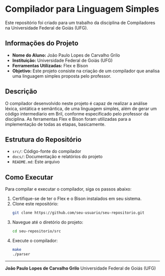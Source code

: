 # Compilador para Linguagem Simples

Este repositório foi criado para um trabalho da disciplina de Compiladores na Universidade Federal de Goiás (UFG).

## Informações do Projeto

- **Nome do Aluno:** João Paulo Lopes de Carvalho Grilo
- **Instituição:** Universidade Federal de Goiás (UFG)
- **Ferramentas Utilizadas:** Flex e Bison
- **Objetivo:** Este projeto consiste na criação de um compilador que analisa uma linguagem simples proposta pelo professor.

## Descrição

O compilador desenvolvido neste projeto é capaz de realizar a análise léxica, sintática e semântica, de uma linguagem simples, além de gerar um código intermediario em Bril, conforme especificado pelo professor da disciplina. As ferramentas Flex e Bison foram utilizadas para a implementação de todas as etapas, basicamente.

## Estrutura do Repositório

- `src/`: Código-fonte do compilador
- `docs/`: Documentação e relatórios do projeto
- `README.md`: Este arquivo

## Como Executar

Para compilar e executar o compilador, siga os passos abaixo:

1. Certifique-se de ter o Flex e o Bison instalados em seu sistema.
2. Clone este repositório:
    ```bash
    git clone https://github.com/seu-usuario/seu-repositorio.git
    ```
3. Navegue até o diretório do projeto:
    ```bash
    cd seu-repositorio/src
    ```
4. Execute o compilador:
    ```bash
    make
    ./parser
    ```
---

**João Paulo Lopes de Carvalho Grilo**
Universidade Federal de Goiás (UFG)
